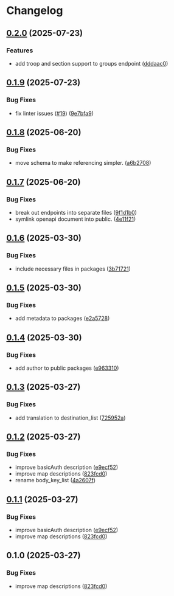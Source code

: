 # Changelog

## [0.2.0](https://github.com/Scouterna/scoutnet-api/compare/scoutnet-openapi-v0.1.9...scoutnet-openapi-v0.2.0) (2025-07-23)


### Features

* add troop and section support to groups endpoint ([dddaac0](https://github.com/Scouterna/scoutnet-api/commit/dddaac0ae17632fa76dc13dafb34af06044be620))

## [0.1.9](https://github.com/Scouterna/scoutnet-api/compare/scoutnet-openapi-v0.1.8...scoutnet-openapi-v0.1.9) (2025-07-23)


### Bug Fixes

* fix linter issues ([#19](https://github.com/Scouterna/scoutnet-api/issues/19)) ([9e7bfa9](https://github.com/Scouterna/scoutnet-api/commit/9e7bfa9b5e76de90babd632c3e725226d2e75088))

## [0.1.8](https://github.com/Scouterna/scoutnet-api/compare/scoutnet-openapi-v0.1.7...scoutnet-openapi-v0.1.8) (2025-06-20)


### Bug Fixes

* move schema to make referencing simpler. ([a6b2708](https://github.com/Scouterna/scoutnet-api/commit/a6b27081c761261acc82df8a2978fc0a77607e8b))

## [0.1.7](https://github.com/Scouterna/scoutnet-api/compare/scoutnet-openapi-v0.1.6...scoutnet-openapi-v0.1.7) (2025-06-20)


### Bug Fixes

* break out endpoints into separate files ([9f1d1b0](https://github.com/Scouterna/scoutnet-api/commit/9f1d1b076bd5a6abbed5023b51da27abeb2096fe))
* symlink openapi document into public. ([4e11f21](https://github.com/Scouterna/scoutnet-api/commit/4e11f213eba206dd3787f03e694074b51c27cb22))

## [0.1.6](https://github.com/Scouterna/scoutnet-api/compare/scoutnet-openapi-v0.1.5...scoutnet-openapi-v0.1.6) (2025-03-30)


### Bug Fixes

* include necessary files in packages ([3b71721](https://github.com/Scouterna/scoutnet-api/commit/3b7172133a6857c0fe2d78a2cee313a241aaa1c8))

## [0.1.5](https://github.com/Scouterna/scoutnet-api/compare/scoutnet-openapi-v0.1.4...scoutnet-openapi-v0.1.5) (2025-03-30)


### Bug Fixes

* add metadata to packages ([e2a5728](https://github.com/Scouterna/scoutnet-api/commit/e2a5728ba5ec3604f46a4d70a9ac891b399073d9))

## [0.1.4](https://github.com/Scouterna/scoutnet-api/compare/scoutnet-openapi-v0.1.3...scoutnet-openapi-v0.1.4) (2025-03-30)


### Bug Fixes

* add author to public packages ([e963310](https://github.com/Scouterna/scoutnet-api/commit/e963310c54ece98eda03ea85a2bea8dd3fb98e08))

## [0.1.3](https://github.com/Scouterna/scoutnet-api/compare/scoutnet-openapi-v0.1.2...scoutnet-openapi-v0.1.3) (2025-03-27)


### Bug Fixes

* add translation to destination_list ([725952a](https://github.com/Scouterna/scoutnet-api/commit/725952a044a9c1b9769e76b36c9db192566dfce6))

## [0.1.2](https://github.com/Scouterna/scoutnet-api/compare/scoutnet-openapi-v0.1.1...scoutnet-openapi-v0.1.2) (2025-03-27)


### Bug Fixes

* improve basicAuth description ([e9ecf52](https://github.com/Scouterna/scoutnet-api/commit/e9ecf526f0673a6a759a33893c066c2129b0d18b))
* improve map descriptions ([823fcd0](https://github.com/Scouterna/scoutnet-api/commit/823fcd0b5c38bd538773f4892169f4de1d48364c))
* rename body_key_list ([4a2607f](https://github.com/Scouterna/scoutnet-api/commit/4a2607f59faa4996d20762e79b8e6e419c69eadc))

## [0.1.1](https://github.com/Scouterna/scoutnet-api/compare/@scoutnet/scoutnet-openapi-v0.1.0...@scoutnet/scoutnet-openapi-v0.1.1) (2025-03-27)


### Bug Fixes

* improve basicAuth description ([e9ecf52](https://github.com/Scouterna/scoutnet-api/commit/e9ecf526f0673a6a759a33893c066c2129b0d18b))
* improve map descriptions ([823fcd0](https://github.com/Scouterna/scoutnet-api/commit/823fcd0b5c38bd538773f4892169f4de1d48364c))

## 0.1.0 (2025-03-27)


### Bug Fixes

* improve map descriptions ([823fcd0](https://github.com/Scouterna/scoutnet-api/commit/823fcd0b5c38bd538773f4892169f4de1d48364c))
